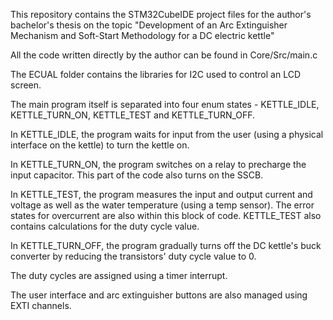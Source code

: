 This repository contains the STM32CubeIDE project files for the author's bachelor's thesis on the topic "Development of an Arc Extinguisher Mechanism and Soft-Start Methodology for a DC electric kettle"

All the code written directly by the author can be found in Core/Src/main.c

The ECUAL folder contains the libraries for I2C used to control an LCD screen.

The main program itself is separated into four enum states - KETTLE_IDLE, KETTLE_TURN_ON, KETTLE_TEST and KETTLE_TURN_OFF.

In KETTLE_IDLE, the program waits for input from the user (using a physical interface on the kettle) to turn the kettle on.

In KETTLE_TURN_ON, the program switches on a relay to precharge the input capacitor. This part of the code also turns on the SSCB.

In KETTLE_TEST, the program measures the input and output current and voltage as well as the water temperature (using a temp sensor).
The error states for overcurrent are also within this block of code.
KETTLE_TEST also contains calculations for the duty cycle value.

In KETTLE_TURN_OFF, the program gradually turns off the DC kettle's buck converter by reducing the transistors' duty cycle value to 0.

The duty cycles are assigned using a timer interrupt.

The user interface and arc extinguisher buttons are also managed using EXTI channels.






